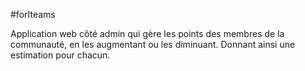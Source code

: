 #forIteams

Application web côté admin qui gère les points des membres de la communauté, en les augmentant ou les diminuant. Donnant ainsi une estimation pour chacun. 
